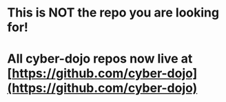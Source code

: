 
# This is NOT the repo you are looking for!
 
# All cyber-dojo repos now live at [https://github.com/cyber-dojo](https://github.com/cyber-dojo)
 
